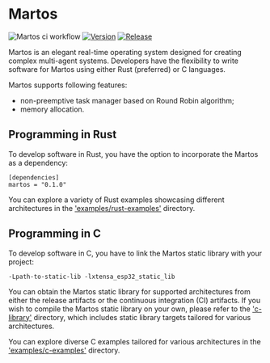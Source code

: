 # Martos
![Martos ci workflow](https://github.com/IvanArkhipov1999/Martos/actions/workflows/rust.yml/badge.svg)
[![Version](https://img.shields.io/crates/v/martos.svg)](https://crates.io/crates/martos)
[![Release](https://img.shields.io/github/v/release/IvanArkhipov1999/Martos)](https://github.com/IvanArkhipov1999/Martos/releases)

Martos is an elegant real-time operating system designed for creating complex multi-agent systems. 
Developers have the flexibility to write software for Martos using either Rust (preferred) or C languages.

Martos supports following features:
- non-preemptive task manager based on Round Robin algorithm;
- memory allocation.

## Programming in Rust
To develop software in Rust, you have the option to incorporate the Martos as a dependency:
```
[dependencies]
martos = "0.1.0"
```

You can explore a variety of Rust examples showcasing different architectures in the ['examples/rust-examples'](https://github.com/IvanArkhipov1999/Martos/tree/main/examples/rust-examples) directory.

## Programming in C
To develop software in C, you have to link the Martos static library with your project:
```
-Lpath-to-static-lib -lxtensa_esp32_static_lib
```

You can obtain the Martos static library for supported architectures from either the release artifacts or the continuous integration (CI) artifacts.
If you wish to compile the Martos static library on your own, please refer to the ['c-library'](https://github.com/IvanArkhipov1999/Martos/tree/main/c-library) directory, 
which includes static library targets tailored for various architectures.

You can explore diverse C examples tailored for various architectures in the ['examples/c-examples'](https://github.com/IvanArkhipov1999/Martos/tree/main/examples/c-examples) directory.
